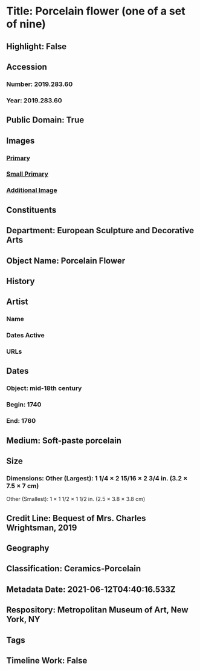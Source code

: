# Title: Porcelain flower (one of a set of nine)
## Highlight: False
## Accession
### Number: 2019.283.60
### Year: 2019.283.60
## Public Domain: True
## Images
### [Primary](https://images.metmuseum.org/CRDImages/es/original/DP-19429-051.jpg)
### [Small Primary](https://images.metmuseum.org/CRDImages/es/web-large/DP-19429-051.jpg)
### [Additional Image](https://images.metmuseum.org/CRDImages/es/original/DP-19429-052.jpg)
## Constituents
## Department: European Sculpture and Decorative Arts
## Object Name: Porcelain Flower
## History
## Artist
### Name
### Dates Active
### URLs
## Dates
### Object: mid-18th century
### Begin: 1740
### End: 1760
## Medium: Soft-paste porcelain
## Size
### Dimensions: Other (Largest): 1 1/4 × 2 15/16 × 2 3/4 in. (3.2 × 7.5 × 7 cm)
Other (Smallest): 1 × 1 1/2 × 1 1/2 in. (2.5 × 3.8 × 3.8 cm)
## Credit Line: Bequest of Mrs. Charles Wrightsman, 2019
## Geography
## Classification: Ceramics-Porcelain
## Metadata Date: 2021-06-12T04:40:16.533Z
## Respository: Metropolitan Museum of Art, New York, NY
## Tags
## Timeline Work: False